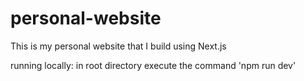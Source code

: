 # personal-website

This is my personal website that I build using Next.js 

running locally: in root directory execute the command 'npm run dev'